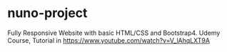 # nuno-project
Fully Responsive Website with basic HTML/CSS and Bootstrap4. Udemy Course, Tutorial in https://www.youtube.com/watch?v=V_lAhqLXT9A 
